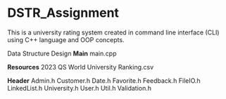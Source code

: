 # DSTR_Assignment

This is a university rating system created in command line interface (CLI) using C++ language and OOP concepts.

Data Structure Design
**Main**
main.cpp

**Resources**
2023 QS World University Ranking.csv

**Header**
Admin.h
Customer.h
Date.h
Favorite.h
Feedback.h
FileIO.h
LinkedList.h
University.h
User.h
Util.h
Validation.h

